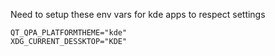 Need to setup these env vars for kde apps to respect settings
```
QT_QPA_PLATFORMTHEME="kde"
XDG_CURRENT_DESSKTOP="KDE"
```
